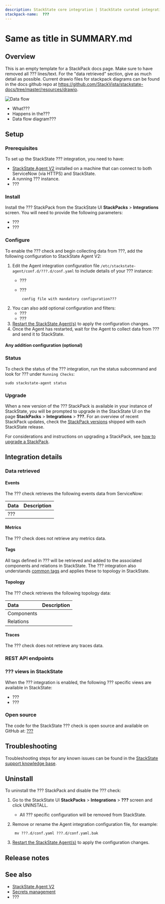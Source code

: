 ```yaml
---
description: StackState core integration | StackState curated integration | Community integration ???
stackpack-name:  ???
---
```


# Same as title in SUMMARY.md

## Overview

This is an empty template for a StackPack docs page. Make sure to have removed all ??? lines/text. For the "data retrieved" section, give as much detail as possible. Current drawio files for stackpack diagrams can be found in the docs github repo at https://github.com/StackVista/stackstate-docs/tree/master/resources/drawio.


![Data flow](../../.gitbook/assets/stackpack-???.png)

* What???
* Happens in the???
* Data flow diagram???

## Setup

### Prerequisites

To set up the StackState ??? integration, you need to have:

* [StackState Agent V2](agent.md) installed on a machine that can connect to both ServiceNow \(via HTTPS\) and StackState.
* A running ??? instance.
* ???

### Install

Install the ??? StackPack from the StackState UI **StackPacks** &gt; **Integrations** screen. You will need to provide the following parameters:

* ???
* ???

### Configure

To enable the ??? check and begin collecting data from ???, add the following configuration to StackState Agent V2:

1. Edit the Agent integration configuration file `/etc/stackstate-agent/conf.d/???.d/conf.yaml` to include details of your ??? instance:
   * ???
   * ???

     ```text
      config file with mandatory configuration???
     ```
2. You can also add optional configuration and filters:
   * ???
   * ???
3. [Restart the StackState Agent\(s\)](agent.md#start-stop-restart-the-stackstate-agent) to apply the configuration changes.
4. Once the Agent has restarted, wait for the Agent to collect data from ??? and send it to StackState.

#### Any addition configuration (optional)

### Status

To check the status of the ??? integration, run the status subcommand and look for ??? under `Running Checks`:

```text
sudo stackstate-agent status
```

### Upgrade

When a new version of the ??? StackPack is available in your instance of StackState, you will be prompted to upgrade in the StackState UI on the page **StackPacks** &gt; **Integrations** &gt; **???**. For an overview of recent StackPack updates, check the [StackPack versions](../../setup/upgrade-stackstate/stackpack-versions.md) shipped with each StackState release.

For considerations and instructions on upgrading a StackPack, see [how to upgrade a StackPack](../about-stackpacks.md#upgrade-a-stackpack).

## Integration details

### Data retrieved

#### Events

The ??? check retrieves the following events data from ServiceNow:

| Data | Description |
| :--- | :--- |
| ??? |  |

#### Metrics

The ??? check does not retrieve any metrics data.

#### Tags

All tags defined in ??? will be retrieved and added to the associated components and relations in StackState. The ??? integration also understands [common tags](../../configure/topology/tagging.md#common-tags) and applies these to topology in StackState.

#### Topology

The ??? check retrieves the following topology data:

| Data | Description |
| :--- | :--- |
| Components |  |
| Relations |  |

#### Traces

The ??? check does not retrieve any traces data.

### REST API endpoints


### ??? views in StackState

When the ??? integration is enabled, the following ??? specific views are available in StackState:

* ???
* ???

### Open source

The code for the StackState ??? check is open source and available on GitHub at: [???](???)

## Troubleshooting

Troubleshooting steps for any known issues can be found in the [StackState support knowledge base](https://support.stackstate.com/hc/en-us/search?category=360002777619&filter_by=knowledge_base&query=???).

## Uninstall

To uninstall the ??? StackPack and disable the ??? check:

1. Go to the StackState UI **StackPacks** &gt; **Integrations** &gt; **???** screen and click UNINSTALL.
   * All ??? specific configuration will be removed from StackState.
2. Remove or rename the Agent integration configuration file, for example:

   ```text
    mv ???.d/conf.yaml ???.d/conf.yaml.bak
   ```

3. [Restart the StackState Agent\(s\)](agent.md#start-stop-restart-the-stackstate-agent) to apply the configuration changes.

## Release notes



## See also

* [StackState Agent V2](agent.md) 
* [Secrets management](../../configure/security/secrets_management.md)
* ???

